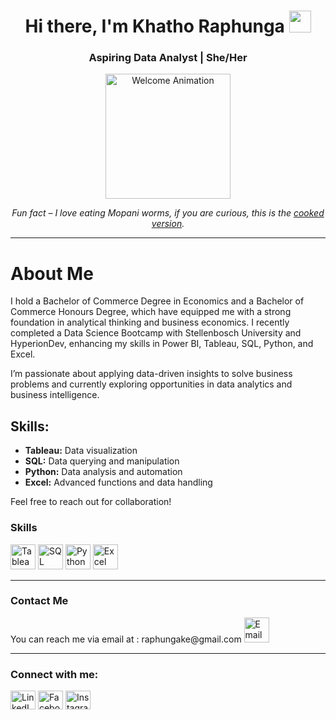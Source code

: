 
<h1 align="center">Hi there, I'm Khatho Raphunga <img src="https://media.giphy.com/media/hvRJCLFzcasrR4ia7z/giphy.gif" width="35px"></h1>
<h3 align="center">Aspiring Data Analyst | She/Her</h3>

<p align="center">
  <img src="https://media.giphy.com/media/Ll22OhMLAlVDb8UQWe/giphy.gif" alt="Welcome Animation" width="200"/>
</p>

<p align="center">
  <em>Fun fact – I love eating Mopani worms, if you are curious, this is the <a href="https://taste.co.za/recipes/mopane-stew-mashonzha/" target="_blank">cooked version</a>.</em>
</p>

---

# **About Me**

I hold a Bachelor of Commerce Degree in Economics and a Bachelor of Commerce Honours Degree, which have equipped me with a strong foundation in analytical thinking and business economics. I recently completed a Data Science Bootcamp with Stellenbosch University and HyperionDev, enhancing my skills in Power BI, Tableau, SQL, Python, and Excel.

I’m passionate about applying data-driven insights to solve business problems and currently exploring opportunities in data analytics and business intelligence.



## **Skills:**
- **Tableau:** Data visualization
- **SQL:** Data querying and manipulation
- **Python:** Data analysis and automation
- **Excel:** Advanced functions and data handling

Feel free to reach out for collaboration!

### Skills
<p align="left">
  <img src="https://img.icons8.com/color/48/000000/tableau-software.png" alt="Tableau" width="40" height="40"/>
  <img src="https://img.icons8.com/color/48/000000/sql.png" alt="SQL" width="40" height="40"/>
  <img src="https://img.icons8.com/color/48/000000/python.png" alt="Python" width="40" height="40"/>
  <img src="https://img.icons8.com/color/48/000000/ms-excel.png" alt="Excel" width="40" height="40"/>
</p>

---

### Contact Me

<p align="left">
  You can reach me via email at : raphungake@gmail.com <a href="mailto:raphungake@gmail.com"><img src="https://img.icons8.com/color/48/000000/email.png" alt="Email" width="40" height="40"/></a>
</p>

---

<h3 align="left">Connect with me:</h3>
<p align="left">
  <a href="https://www.linkedin.com/in/khathotsheloraphunga/" target="_blank"><img align="center" src="https://raw.githubusercontent.com/rahuldkjain/github-profile-readme-generator/master/src/images/icons/Social/linked-in-alt.svg" alt="LinkedIn" height="30" width="40" /></a>
  <a href="https://web.facebook.com/khathots" target="_blank"><img align="center" src="https://raw.githubusercontent.com/rahuldkjain/github-profile-readme-generator/master/src/images/icons/Social/facebook.svg" alt="Facebook" height="30" width="40" /></a>
  <a href="https://www.instagram.com/khatho_raphunga/" target="_blank"><img align="center" src="https://raw.githubusercontent.com/rahuldkjain/github-profile-readme-generator/master/src/images/icons/Social/instagram.svg" alt="Instagram" height="30" width="40" /></a>
</p>
